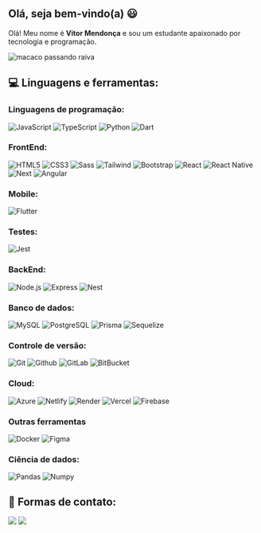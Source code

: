 ## Olá, seja bem-vindo(a) 😃

Olá! Meu nome é <strong>Vitor Mendonça</strong> e sou um estudante apaixonado por tecnologia e programação.

![macaco passando raiva](https://i.makeagif.com/media/3-24-2016/JrSj8G.gif)

## 💻 Linguagens e ferramentas:
### Linguagens de programação:
![JavaScript](https://img.shields.io/badge/JavaScript-F7DF1E?logo=javascript&logoColor=000&style=for-the-badge)
![TypeScript](https://img.shields.io/badge/TypeScript-3178C6?logo=typescript&logoColor=fff&style=for-the-badge)
![Python](https://img.shields.io/badge/Python-3776AB?logo=python&logoColor=fff&style=for-the-badge)
![Dart](https://img.shields.io/badge/Dart-0175C2?style=for-the-badge&logo=dart&logoColor=white)

### FrontEnd:
![HTML5](https://img.shields.io/badge/HTML5-E34F26?logo=html5&logoColor=fff&style=for-the-badge)
![CSS3](https://img.shields.io/badge/CSS3-1572B6?logo=css3&logoColor=fff&style=for-the-badge)
![Sass](https://img.shields.io/badge/Sass-000?style=for-the-badge&logo=sass)
![Tailwind](https://img.shields.io/badge/tailwindcss-%2338B2AC.svg?style=for-the-badge&logo=tailwind-css&logoColor=white)
![Bootstrap](https://img.shields.io/badge/-boostrap-0D1117?style=for-the-badge&logo=bootstrap&labelColor=0D1117)
![React](https://img.shields.io/badge/React-61DAFB?logo=react&logoColor=000&style=for-the-badge)
![React Native](https://img.shields.io/badge/React_Native-20232A?style=for-the-badge&logo=react&logoColor=61DAFB)
![Next](https://img.shields.io/badge/Next-black?style=for-the-badge&logo=next.js&logoColor=white)
![Angular](https://img.shields.io/badge/Angular-DD0031?style=for-the-badge&logo=angular&logoColor=white)

### Mobile:
![Flutter](https://img.shields.io/badge/Flutter-02569B?logo=flutter&logoColor=white&style=for-the-badge)


### Testes:
![Jest](https://img.shields.io/badge/Jest-C21325?logo=jest&logoColor=fff&style=for-the-badge)

### BackEnd:
![Node.js](https://img.shields.io/badge/Node.js-393?logo=nodedotjs&logoColor=fff&style=for-the-badge)
![Express](https://img.shields.io/badge/express.js-%23404d59.svg?style=for-the-badge&logo=express&logoColor=%2361DAFB)
![Nest](https://img.shields.io/badge/nestjs-%23E0234E.svg?style=for-the-badge&logo=nestjs&logoColor=white)

### Banco de dados:
![MySQL](https://img.shields.io/badge/MySQL-4479A1?logo=mysql&logoColor=fff&style=for-the-badge)
![PostgreSQL](https://img.shields.io/badge/PostgreSQL-000?style=for-the-badge&logo=postgresql)
![Prisma](https://img.shields.io/badge/Prisma-3982CE?style=for-the-badge&logo=Prisma&logoColor=white)
![Sequelize](https://img.shields.io/badge/Sequelize-52B0E7?style=for-the-badge&logo=Sequelize&logoColor=white)

### Controle de versão:
![Git](https://img.shields.io/badge/Git-F05032?logo=git&logoColor=fff&style=for-the-badge)
![Github](https://img.shields.io/badge/github-000000?style=for-the-badge&logo=github)
![GitLab](https://img.shields.io/badge/GitLab-330F63?style=for-the-badge&logo=gitlab&logoColor=white)
![BitBucket](https://img.shields.io/badge/BitBucket-0052cc?style=for-the-badge&logo=bitbucket&logoColor=white)

### Cloud:
![Azure](https://img.shields.io/badge/Azure-blue?style=for-the-badge&logo=microsoft%20azure&logoColor=blue&labelColor=FFFFFF&link=https%3A%2F%2Fimages.app.goo.gl%2FK7PN1jYJd57x4q7A8)
![Netlify](https://img.shields.io/badge/netlify-%23000000.svg?style=for-the-badge&logo=netlify&logoColor=#00C7B7)
![Render](https://img.shields.io/badge/Render-%46E3B7.svg?style=for-the-badge&logo=render&logoColor=white)
![Vercel](https://img.shields.io/badge/vercel-%23000000.svg?style=for-the-badge&logo=vercel&logoColor=white)
![Firebase](https://img.shields.io/badge/Firebase-FFCA28?logo=firebase&logoColor=000000&style=for-the-badge)


### Outras ferramentas
![Docker](https://img.shields.io/badge/Docker-2496ED?logo=docker&logoColor=fff&style=for-the-badge)
![Figma](https://img.shields.io/badge/Figma-F24E1E?logo=figma&logoColor=fff&style=for-the-badge)

### Ciência de dados:
![Pandas](https://img.shields.io/badge/Pandas-150458?logo=Pandas&logoColor=FFF&style=for-the-badge)
![Numpy](https://img.shields.io/badge/NumPy-013243?logo=Numpy&logoColor=FFF&style=for-the-badge)


## 💬 Formas de contato: 
<div>
  <a href = "mailto:vitorqueiroz325@gmail.com"><img src="https://img.shields.io/badge/-Gmail-%23333?style=for-the-badge&logo=gmail&logoColor=white" target="_blank"></a>
  <a href="https://www.linkedin.com/in/vitormendonca62/" target="_blank"><img src="https://img.shields.io/badge/-LinkedIn-%230077B5?style=for-the-badge&logo=linkedin&logoColor=white" target="_blank"></a> 
</div>
